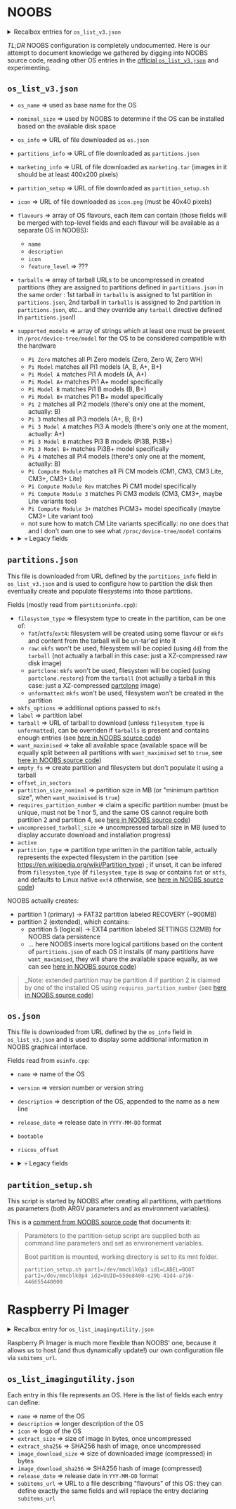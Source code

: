# NOOBS

<details>
  <summary>Recalbox entries for <code>os_list_v3.json</code></summary>

  > ℹ️ This can only be added to the [official `os_list_v3.json`](https://downloads.raspberrypi.org/os_list_v3.json) by Raspberry Foundation engineers

  ```json
  {
      "os_list": [
          {
              "os_name": "Recalbox - Pi0/1",
              "description": "The official retro-gaming OS! Turn your Raspberry Pi into an all-in-one and plug-n-play retro-gaming console, supporting 100+ gaming systems!",
              "nominal_size": 4096,
              "icon": "https://upgrade.recalbox.com/latest/noobs/recalbox.png",
              "marketing_info": "https://upgrade.recalbox.com/latest/noobs/marketing.tar",
              "partitions_info": "https://upgrade.recalbox.com/latest/noobs/rpi1/partitions.json",
              "os_info": "https://upgrade.recalbox.com/latest/noobs/os.json",
              "supported_models": [
                  "Pi Model",
                  "Pi Compute Module Rev",
                  "Pi Zero"
              ]
          },
          {
              "os_name": "Recalbox - Pi2",
              "description": "The official retro-gaming OS! Turn your Raspberry Pi into an all-in-one and plug-n-play retro-gaming console, supporting 100+ gaming systems!",
              "nominal_size": 4096,
              "icon": "https://upgrade.recalbox.com/latest/noobs/recalbox.png",
              "marketing_info": "https://upgrade.recalbox.com/latest/noobs/marketing.tar",
              "partitions_info": "https://upgrade.recalbox.com/latest/noobs/rpi2/partitions.json",
              "os_info": "https://upgrade.recalbox.com/latest/noobs/os.json",
              "supported_models": [
                  "Pi 2"
              ]
          },
          {
              "os_name": "Recalbox - Pi3",
              "description": "The official retro-gaming OS! Turn your Raspberry Pi into an all-in-one and plug-n-play retro-gaming console, supporting 100+ gaming systems!",
              "nominal_size": 4096,
              "icon": "https://upgrade.recalbox.com/latest/noobs/recalbox.png",
              "marketing_info": "https://upgrade.recalbox.com/latest/noobs/marketing.tar",
              "partitions_info": "https://upgrade.recalbox.com/latest/noobs/rpi3/partitions.json",
              "os_info": "https://upgrade.recalbox.com/latest/noobs/os.json",
              "supported_models": [
                  "Pi 3",
                  "Pi Compute Module 3"
              ]
          },
          {
              "os_name": "Recalbox - Pi4",
              "description": "The official retro-gaming OS! Turn your Raspberry Pi into an all-in-one and plug-n-play retro-gaming console, supporting 100+ gaming systems!",
              "nominal_size": 4096,
              "icon": "https://upgrade.recalbox.com/latest/noobs/recalbox.png",
              "marketing_info": "https://upgrade.recalbox.com/latest/noobs/marketing.tar",
              "partitions_info": "https://upgrade.recalbox.com/latest/noobs/rpi4/partitions.json",
              "os_info": "https://upgrade.recalbox.com/latest/noobs/os.json",
              "supported_models": [
                  "Pi 4"
              ]
          }
      ]
  }
  ```
</details>

*TL;DR* NOOBS configuration is completely undocumented. Here is our attempt to document knowledge we gathered by digging into NOOBS source code, reading other OS entries in the [official `os_list_v3.json`](https://downloads.raspberrypi.org/os_list_v3.json) and experimenting.

## `os_list_v3.json`

* `os_name` ⇒ used as base name for the OS
* `nominal_size` ⇒ used by NOOBS to determine if the OS can be installed based on the available disk space
* `os_info` ⇒ URL of file downloaded as `os.json`
* `partitions_info` ⇒ URL of file downloaded as `partitions.json`
* `marketing_info` ⇒ URL of file downloaded as `marketing.tar` (images in it should be at least 400x200 pixels)
* `partition_setup` ⇒ URL of file downloaded as `partition_setup.sh`
* `icon` ⇒ URL of file downloaded as `icon.png` (must be 40x40 pixels)
* `flavours` ⇒ array of OS flavours, each item can contain (those fields will be merged with top-level fields and each flavour will be available as a separate OS in NOOBS):
  * `name`
  * `description`
  * `icon`
  * `feature_level` ⇒ ???
* `tarballs` ⇒ array of tarball URLs to be uncompressed in created partitions (they are assigned to partitions defined in `partitions.json` in the same order : 1st tarball in `tarballs` is assigned to 1st partition in `partitions.json`, 2nd tarball in `tarballs` is assigned to 2nd partition in `partitions.json`, etc… and they override any `tarball` directive defined in `partitions.json`!)
* `supported_models` ⇒ array of strings which at least one must be present in `/proc/device-tree/model` for the OS to be considered compatible with the hardware
  * `Pi Zero` matches all Pi Zero models (Zero, Zero W, Zero WH)
  * `Pi Model` matches all Pi1 models (A, B, A+, B+)
  * `Pi Model A` matches Pi1 A models (A, A+)
  * `Pi Model A+` matches Pi1 A+ model specifically
  * `Pi Model B` matches Pi1 B models (B, B+)
  * `Pi Model B+` matches Pi1 B+ model specifically
  * `Pi 2` matches all Pi2 models (there's only one at the moment, actually: B)
  * `Pi 3` matches all Pi3 models (A+, B, B+)
  * `Pi 3 Model A` matches Pi3 A models (there's only one at the moment, actually: A+)
  * `Pi 3 Model B` matches Pi3 B models (Pi3B, Pi3B+)
  * `Pi 3 Model B+` matches Pi3B+ model specifically
  * `Pi 4` matches all Pi4 models (there's only one at the moment, actually: B)
  * `Pi Compute Module` matches all Pi CM models (CM1, CM3, CM3 Lite, CM3+, CM3+ Lite)
  * `Pi Compute Module Rev` matches Pi CM1 model specifically
  * `Pi Compute Module 3` matches Pi CM3 models (CM3, CM3+, maybe Lite variants too)
  * `Pi Compute Module 3+` matches PiCM3+ model specifically (maybe CM3+ Lite variant too)
  * not sure how to match CM Lite variants specifically: no one does that and I don't own one to see what `/proc/device-tree/model` contains

* <details>
    <summary>💀 Legacy fields</summary>

    * `group` ⇒ seen in existing entries of `os_list_v3.json` but there's no sign of it in NOOBS code
  </details>

## `partitions.json`

This file is downloaded from URL defined by the `partitions_info` field in `os_list_v3.json` and is used to configure how to partition the disk then eventually create and populate filesystems into those partitions.

Fields (mostly read from `partitioninfo.cpp`):
* `filesystem_type` ⇒ filesystem type to create in the partition, can be one of:
  * `fat`/`ntfs`/`ext4`: filesystem will be created using some flavour or `mkfs` and content from the tarball will be un-tar'ed into it
  * `raw`: `mkfs` won't be used, filesystem will be copied (using `dd`) from the `tarball` (not actually a tarball in this case: just a XZ-compressed raw disk image)
  * `partclone`: `mkfs` won't be used, filesystem will be copied (using `partclone.restore`) from the `tarball` (not actually a tarball in this case: just a XZ-compressed [partclone](https://partclone.org) image)
  * `unformatted`: `mkfs` won't be used, filesystem won't be created in the partition
* `mkfs_options` ⇒ additional options passed to `mkfs`
* `label` ⇒ partition label
* `tarball` ⇒ URL of tarball to download (unless `filesystem_type` is `unformatted`), can be overriden if `tarballs` is present and contains enough entries (see [here in NOOBS source code](https://github.com/raspberrypi/noobs/blob/134417fba944a44c3a1b1de42c290d8bdfd0c6f5/recovery/mainwindow.cpp#L1567-L1580))
* `want_maximised` ⇒ take all available space (available space will be equally split between all partitions with `want_maximised` set to `true`, see [here in NOOBS source code](https://github.com/raspberrypi/noobs/blob/134417fba944a44c3a1b1de42c290d8bdfd0c6f5/recovery/multiimagewritethread.cpp#L136-L137))
* `empty_fs` ⇒ create partition and filesystem but don't populate it using a tarball
* `offset_in_sectors`
* `partition_size_nominal` ⇒ partition size in MB (or "minimum partition size", when `want_maximised` is `true`)
* `requires_partition_number` ⇒ claim a specific partition number (must be unique, must not be 1 nor 5, and the same OS cannot require both partition 2 and partition 4, see [here in NOOBS source code](https://github.com/raspberrypi/noobs/blob/134417fba944a44c3a1b1de42c290d8bdfd0c6f5/recovery/multiimagewritethread.cpp#L101-L121))
* `uncompressed_tarball_size` ⇒ uncompressed tarball size in MB (used to display accurate download and installation progress)
* `active`
* `partition_type` ⇒ partition type written in the partition table, actually represents the expected filesystem in the partition (see https://en.wikipedia.org/wiki/Partition_type) ; if unset, it can be infered from `filesystem_type` (if `filesystem_type` is `swap` or contains `fat` or `ntfs`, and defaults to Linux native `ext4` otherwise, see [here in NOOBS source code](https://github.com/raspberrypi/noobs/blob/134417fba944a44c3a1b1de42c290d8bdfd0c6f5/recovery/partitioninfo.cpp#L18-L28))

NOOBS actually creates:
* partition 1 (primary) -> FAT32 partition labeled RECOVERY (~900MB)
* partition 2 (extended), which contains:
  * partition 5 (logical) -> EXT4 partition labeled SETTINGS (32MB) for NOOBS data persistence
  * … here NOOBS inserts more logical partitions based on the content of `partitions.json` of each OS it installs (if many partitions have `want_maximised`, they will share the available space equally, as we can see [here in NOOBS source code](https://github.com/raspberrypi/noobs/blob/134417fba944a44c3a1b1de42c290d8bdfd0c6f5/recovery/multiimagewritethread.cpp#L136-L137))

> _Note: extended partition may be partition 4 if partition 2 is claimed by one of the installed OS using `requires_partition_number` (see [here in NOOBS source code](https://github.com/raspberrypi/noobs/blob/134417fba944a44c3a1b1de42c290d8bdfd0c6f5/recovery/multiimagewritethread.cpp#L357))

## `os.json`

This file is downloaded from URL defined by the `os_info` field in `os_list_v3.json` and is used to display some additional information in NOOBS graphical interface.

Fields read from `osinfo.cpp`:
* `name` ⇒ name of the OS
* `version` ⇒ version number or version string
* `description` ⇒ description of the OS, appended to the name as a new line
* `release_date` ⇒ release date in `YYYY-MM-DD` format
* `bootable`
* `riscos_offset`
* <details>
    <summary>💀 Legacy fields</summary>

    * `supported_revisions` ⇒ used for hardware compatibility detection ([replaced in 2016 by `supported_models`](https://github.com/raspberrypi/noobs/commit/11ba0b51db6fa48c85b5c8cd13ca757f64a6bb96))
    * `supported_hex_revisions` ⇒ used for hardware compatibility detection ([replaced in 2016 by `supported_models`](https://github.com/raspberrypi/noobs/commit/11ba0b51db6fa48c85b5c8cd13ca757f64a6bb96))
    * `kernel` ⇒ seen in existing entries of `os_list_v3.json` but there's no sign of it in NOOBS code
    * `url` ⇒ seen in existing entries of `os_list_v3.json` but there's no sign of it in NOOBS code
  </details>

## `partition_setup.sh`

This script is started by NOOBS after creating all partitions, with partitions as parameters (both ARGV parameters and as environment variables).

This is a [comment from NOOBS source code](https://github.com/raspberrypi/noobs/blob/134417fba944a44c3a1b1de42c290d8bdfd0c6f5/recovery/multiimagewritethread.cpp#L576-L582) that documents it:

> Parameters to the partition-setup script are supplied both as
> command line parameters and set as environement variables.
>
> Boot partition is mounted, working directory is set to its mnt folder.
>
> `partition_setup.sh part1=/dev/mmcblk0p3 id1=LABEL=BOOT part2=/dev/mmcblk0p4 id2=UUID=550e8400-e29b-41d4-a716-446655440000`

# Raspberry Pi Imager

<details>
  <summary>Recalbox entry for <code>os_list_imagingutility.json</code></summary>

  > ℹ️ This can only be added to the [official `os_list_imagingutility.json`](https://downloads.raspberrypi.org/os_list_imagingutility.json) by Raspberry Foundation engineers

  ```json
  {
    "os_list": [
      {
        "name": "Recalbox",
        "description": "The official retro-gaming OS! Supporting 100+ gaming systems!",
        "icon": "https://upgrade.recalbox.com/latest/rpi-imager/recalbox.png",
        "subitems_url": "https://upgrade.recalbox.com/latest/rpi-imager/os_list_imagingutility_recalbox.json"
      }
    ]
  }
  ```
</details>

Raspberry Pi Imager is much more flexible than NOOBS' one, because it allows us to host (and thus dynamically update!) our own configuration file via `subitems_url`.

## `os_list_imagingutility.json`

Each entry in this file represents an OS. Here is the list of fields each entry can define:
  * `name` ⇒ name of the OS
  * `description` ⇒ longer description of the OS
  * `icon` ⇒ logo of the OS
  * `extract_size` ⇒ size of image in bytes, once uncompressed
  * `extract_sha256` ⇒ SHA256 hash of image, once uncompressed
  * `image_download_size` ⇒ size of downloaded image (compressed) in bytes
  * `image_download_sha256` ⇒ SHA256 hash of image (compressed)
  * `release_date` ⇒ release date in `YYY-MM-DD` format
  * `subitems_url` ⇒ URL to a file describing "flavours" of this OS: they can define exactly the same fields and will replace the entry declaring `subitems_url`

